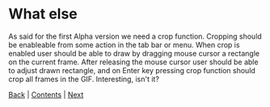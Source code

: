 # What else

As said for the first Alpha version we need a crop function. Cropping should be
enableable from some action in the tab bar or menu. When crop is enabled user
should be able to draw by dragging mouse cursor a rectangle on the current
frame. After releasing the mouse cursor user should be able to adjust drawn
rectangle, and on Enter key pressing crop function should crop all frames
in the GIF. Interesting, isn't it?

[Back](saving-of-removed-frames.md) | [Contents](../README.md) | [Next](crop.md)